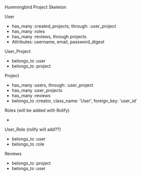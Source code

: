 Hummingbird Project Skeleton

User

- has_many :created_projects, through: :user_project
- has_many :roles
- has_many :reviews, through projects
- Attributes: username, email, password_digest

User_Project

- belongs_to :user
- belongs_to :project

Project

- has_many :users, through: :user_project
- has_many :user_projects
- has_many :reviews
- belongs_to :creator, class_name: 'User', foreign_key: 'user_id'

Roles (will be added with Rolify)

-

User_Role (rolify will add??)

- belongs_to :user
- belongs_to :role

Reviews

- belongs_to :project
- belongs_to :user
